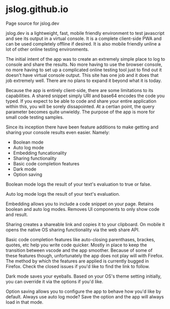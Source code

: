 # jslog.github.io
Page source for jslog.dev

jslog.dev is a lightweight, fast, mobile friendly environment to test javascript and see its output in a virtual console. It is a complete client-side PWA and can be used completely offline if desired. It is also mobile friendly unline a lot of other online testing environments.

The initial intent of the app was to create an extremely simple place to log to console and share the results. No more having to use the browser console, no more having to set up a complicated online testing tool just to find out it doesn't have virtual console output. This site has one job and it does that job extremely well. There are no plans to expand it beyond what it is today.

Because the app is entirely client-side, there are some limitations to its capabilities. A shared snippet simply URI and base64 encodes the code you typed. If you expect to be able to code and share your entire application within this, you will be sorely dissapointed. At a certian point, the query parameter becomes quite unwieldy. The purpose of the app is more for small code testing samples.

Since its inception there have been feature additions to make getting and sharing your console results even easier. Namely:
 - Boolean mode
 - Auto log mode
 - Embedding funcationality
 - Sharing functionality
 - Basic code completion features
 - Dark mode
 - Option saving
 
Boolean mode logs the result of your text's evaluation to true or false.

Auto log mode logs the result of your text's evaluation.

Embedding allows you to include a code snippet on your page. Retains boolean and auto log modes. Removes UI components to only show code and result.

Sharing creates a shareable link and copies it to your clipboard. On mobile it opens the native OS sharing functionality via the web share API.

Basic code completion features like auto-closing parenthases, brackes, quotes, etc help you write code quicker. Mostly in place to keep the transition between vscode and the app smoother. Because of some of these features though, unfortunately the app does not play will with Firefox. The method by which the features are applied is currently bugged in Firefox. Check the closed issues if you'd like to find the link to follow.

Dark mode saves your eyeballs. Based on your OS's theme setting initially, you can override it via the options if you'd like.

Option saving allows you to configure the app to behave how you'd like by default. Always use auto log mode? Save the option and the app will always load in that mode.
